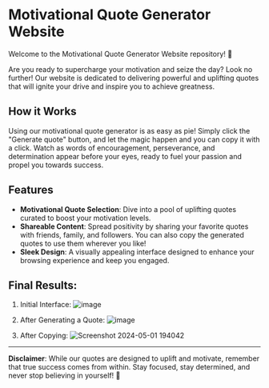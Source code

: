 # Motivational Quote Generator Website

Welcome to the Motivational Quote Generator Website repository! 🌟

Are you ready to supercharge your motivation and seize the day? Look no further!
Our website is dedicated to delivering powerful and uplifting quotes that will ignite your drive and inspire you to achieve greatness.

## How it Works

Using our motivational quote generator is as easy as pie! Simply click the "Generate quote" button, and let the magic happen and you can copy it with a click.
Watch as words of encouragement, perseverance, and determination appear before your eyes, ready to fuel your passion and propel you towards success.

## Features

- **Motivational Quote Selection**: Dive into a pool of uplifting quotes curated to boost your motivation levels.
- **Shareable Content**: Spread positivity by sharing your favorite quotes with friends, family, and followers. You can also copy the generated quotes to use them wherever you like!
- **Sleek Design**: A visually appealing interface designed to enhance your browsing experience and keep you engaged.


## Final Results:
1. Initial Interface:
![image](https://github.com/Visalan-H/Quotes-Generator/assets/152077751/3a33f7fa-fb16-4527-9666-9211240ee28e)

2. After Generating a Quote:
![image](https://github.com/Visalan-H/Quotes-Generator/assets/152077751/d4ad0299-1eb4-4a45-9510-590a1df45b44)

3. After Copying:
![Screenshot 2024-05-01 194042](https://github.com/Visalan-H/Quotes-Generator/assets/152077751/9314c245-d6c0-4b92-a738-9ba6a1468939)

---

**Disclaimer**: While our quotes are designed to uplift and motivate, remember that true success comes from within.
Stay focused, stay determined, and never stop believing in yourself! 💪
